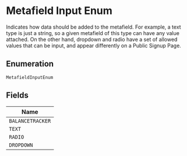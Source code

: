 
# Metafield Input Enum

Indicates how data should be added to the metafield. For example, a text type is just a string, so a given metafield of this type can have any value attached. On the other hand, dropdown and radio have a set of allowed values that can be input, and appear differently on a Public Signup Page.

## Enumeration

`MetafieldInputEnum`

## Fields

| Name |
|  --- |
| `BALANCETRACKER` |
| `TEXT` |
| `RADIO` |
| `DROPDOWN` |

